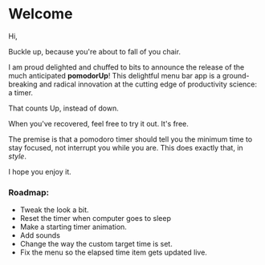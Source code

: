 # Welcome

Hi, 

Buckle up, because you're about to fall of you chair. 

I am proud delighted and chuffed to bits to announce the release of the much anticipated **pomodorUp**! This delightful menu bar app is a ground-breaking and radical innovation at the cutting edge of productivity science: a timer. 


That counts Up, instead of down.


When you've recovered, feel free to try it out. It's free. 


The premise is that a pomodoro timer should tell you the minimum time to stay focused, not interrupt you while you are. This does exactly that, in *style*.

I hope you enjoy it.



### Roadmap:

- Tweak the look a bit.
- Reset the timer when computer goes to sleep
- Make a starting timer animation.
- Add sounds
- Change the way the custom target time is set.
- Fix the menu so the elapsed time item gets updated live.
